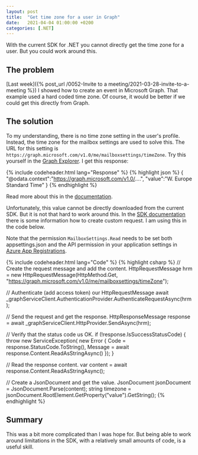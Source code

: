 ```yaml
---
layout: post
title:  "Get time zone for a user in Graph"
date:   2021-04-04 01:00:00 +0200
categories: [.NET] 
---
```


With the current SDK for .NET you cannot directly get the time zone for a user.
But you could work around this.

## The problem

[Last week]({% post_url /0052-Invite to a meeting/2021-03-28-invite-to-a-meeting
%}) I showed how to create an event in Microsoft Graph. That example used a hard
coded time zone. Of course, it would be better if we could get this directly
from Graph.

## The solution

To my understanding, there is no time zone setting in the user's profile.
Instead, the time zone for the mailbox settings are used to solve this. The URL
for this setting is
`https://graph.microsoft.com/v1.0/me/mailboxsettings/timeZone`. Try this
yourself in the [Graph
Explorer](https://developer.microsoft.com/en-us/graph/graph-explorer). I get
this response:

{% include codeheader.html lang="Response" %}
{% highlight json %}
{
    "@odata.context":"https://graph.microsoft.com/v1.0/....",
    "value":"W. Europe Standard Time"
}
{% endhighlight %}

Read more about this in the
[documentation](https://docs.microsoft.com/en-us/graph/api/user-get-mailboxsettings?view=graph-rest-1.0&tabs=http).

Unfortunately, this value cannot be directly downloaded from the current SDK.
But it is not that hard to work around this. In the [SDK
documentation](https://github.com/microsoftgraph/msgraph-sdk-dotnet/blob/dev/docs/overview.md)
there is some information how to create custom request. I am using this in the
code below.

Note that the permission `MailboxSettings.Read` needs to be set both
appsettings.json and the API permission in your application settings in [Azure
App Registrations](https://aka.ms/appregistrations).

{% include codeheader.html lang="Code" %}
{% highlight csharp %}
// Create the request message and add the content.
HttpRequestMessage hrm =
    new HttpRequestMessage(HttpMethod.Get, "https://graph.microsoft.com/v1.0/me/mailboxsettings/timeZone");

// Authenticate (add access token) our HttpRequestMessage
await _graphServiceClient.AuthenticationProvider.AuthenticateRequestAsync(hrm);

// Send the request and get the response.
HttpResponseMessage response = await _graphServiceClient.HttpProvider.SendAsync(hrm);

// Verify that the status code us OK.
if (!response.IsSuccessStatusCode)
{
    throw new ServiceException(
        new Error
        {
            Code = response.StatusCode.ToString(),
            Message = await response.Content.ReadAsStringAsync()
        });
}

// Read the response content.
var content = await response.Content.ReadAsStringAsync();

// Create a JsonDocument and get the value.
JsonDocument jsonDocument = JsonDocument.Parse(content);
string timezone = jsonDocument.RootElement.GetProperty("value").GetString();
{% endhighlight %}

## Summary

This was a bit more complicated than I was hope for. But being able to work
around limitations in the SDK, with a relatively small amounts of code, is a
useful skill.
